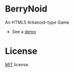 BerryNoid
======
An HTML5 Arkanoid-type Game
* See a [demo](http://anderrv.github.io/berrynoid)

License
=======
[MIT](https://github.com/AnderRV/berrynoid/blob/master/LICENSE.md "MIT") license.